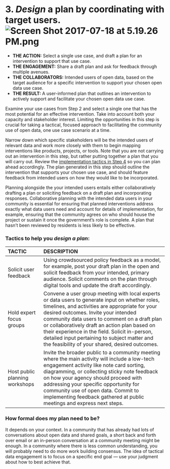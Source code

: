 # 3. _Design_ a plan by coordinating with target users.![](https://lh6.googleusercontent.com/x6Ar9x3bVpSO5rTJGyJ4D3d_MgLsrOpB0RDsMSHvudR5dpmfr0h_kU6gzXxcnwPSVd1QyATigQOnajeo8P1vyWvtC1t3DNJXfl6rm93bQW81B6UhY2caCCD-wTk0no8mqsw9TLCX "Screen Shot 2017-07-18 at 5.19.26 PM.png")

* **THE ACTION:** Select a single use case, and draft a plan for an intervention to support that use case.
* **THE ENGAGEMENT:** Share a draft plan and ask for feedback through multiple avenues.
* **THE COLLABORATORS:** Intended users of open data, based on the target audience for a specific intervention to support your chosen open data use case.
* **THE RESULT:** A user-informed plan that outlines an intervention to actively support and facilitate your chosen open data use case.

Examine your use cases from Step 2 and select a single one that has the most potential for an effective intervention. Take into account both your capacity and stakeholder interest. Limiting the opportunities in this step is crucial for taking a tactical, focused approach to facilitating the community use of open data, one use case scenario at a time.

Narrow down which specific stakeholders will be the intended users of relevant data and work more closely with them to begin mapping interventions like products, projects, or tools. Note that you are not carrying out an intervention in this step, but rather putting together a plan that you will carry out. Review the [implementation tactics in Step 4](https://sunlight-foundation.gitbooks.io/tactical-data-engagement/content/4-implement.html) so you can plan ahead accordingly. The plan generated in this step should outline the intervention that supports your chosen use case, and should feature feedback from intended users on how they would like to be incorporated.

Planning alongside the your intended users entails either collaboratively drafting a plan or soliciting feedback on a draft plan and incorporating responses. Collaborative planning with the intended data users in your community is essential for ensuring that planned interventions address exactly what data users need and account for details of implementation, for example, ensuring that the community agrees on who should house the project or sustain it once the government’s role is complete. A plan that hasn’t been reviewed by residents is less likely to be effective.

### Tactics to help you _design a plan_:

| **TACTIC** | **DESCRIPTION** |
| :--- | :--- |
| Solicit user feedback | Using crowdsourced policy feedback as a model, for example, post your draft plan in the open and solicit feedback from your intended, primary audience. Solicit comments on the plan through digital tools and update the draft accordingly. |
| Hold expert focus groups | Convene a user group meeting with local experts or data users to generate input on whether roles, timelines, and activities are appropriate for your desired outcomes. Invite your intended community data users to comment on a draft plan or collaboratively draft an action plan based on their experience in the field. Solicit in-person, detailed input pertaining to subject matter and the feasibility of your shared, desired outcomes. |
| Host public planning workshops | Invite the broader public to a community meeting where the main activity will include a low-tech engagement activity like note card sorting, diagramming, or collecting sticky note feedback on how your agency should proceed with addressing your specific opportunity for community use of open data. Commit to implementing feedback gathered at public meetings and express next steps. |

### How formal does my plan need to be?

It depends on your context. In a community that has already had lots of conversations about open data and shared goals, a short back and forth over email or an in-person conversation at a community meeting might be enough. In a community where there is less common understanding, you will probably need to do more work building consensus. The idea of tactical data engagement is to focus on a specific end goal — use your judgment about how to best achieve that.

